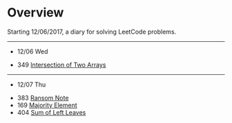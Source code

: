   # Overview
   Starting 12/06/2017, a diary for solving LeetCode problems.
   
   
-----
* 12/06 Wed
- 349 [Intersection of Two Arrays](https://github.com/abigcleverdog/LeetCode/blob/master/problems/349%20Intersection%20of%20Two%20Arrays.md)
-----
* 12/07 Thu
- 383 [Ransom Note](https://github.com/abigcleverdog/LeetCode/blob/master/problems/383%Ransom%Note.md)
- 169 [Majority Element](https://github.com/abigcleverdog/LeetCode/blob/master/problems/169.md)
- 404 [Sum of Left Leaves](https://github.com/abigcleverdog/LeetCode/blob/master/problems/404.md)


